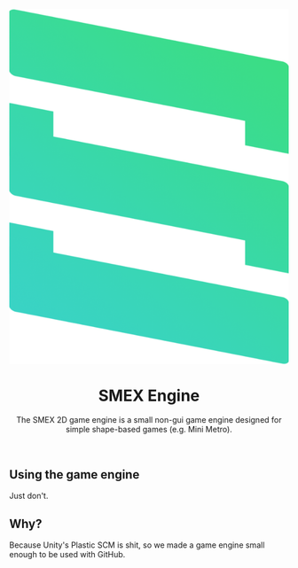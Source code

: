 <img align="center" src="./logo.png">
<h1 align="center">SMEX Engine</h1>
<p align="center">The SMEX 2D game engine is a small non-gui game engine designed for simple shape-based games (e.g. Mini Metro).</p>
<br>
<h2>Using the game engine</h2>
Just don't.
<h2>Why?</h2>
Because Unity's Plastic SCM is shit, so we made a game engine small enough to be used with GitHub.
